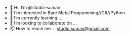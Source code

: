 - 👋 Hi, I’m @studio-suman
- 👀 I’m interested in Bare Metal Programming//C#//Python
- 🌱 I’m currently learning ...
- 💞️ I’m looking to collaborate on ...
- 📫 How to reach me ... studio.suman@gmail.com

<!---
studio-suman/studio-suman is a ✨ special ✨ repository because its `README.md` (this file) appears on your GitHub profile.
You can click the Preview link to take a look at your changes.
--->
